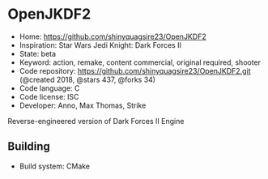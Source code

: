 # OpenJKDF2

- Home: https://github.com/shinyquagsire23/OpenJKDF2
- Inspiration: Star Wars Jedi Knight: Dark Forces II
- State: beta
- Keyword: action, remake, content commercial, original required, shooter
- Code repository: https://github.com/shinyquagsire23/OpenJKDF2.git (@created 2018, @stars 437, @forks 34)
- Code language: C
- Code license: ISC
- Developer: Anno, Max Thomas, Strike

Reverse-engineered version of Dark Forces II Engine

## Building

- Build system: CMake
